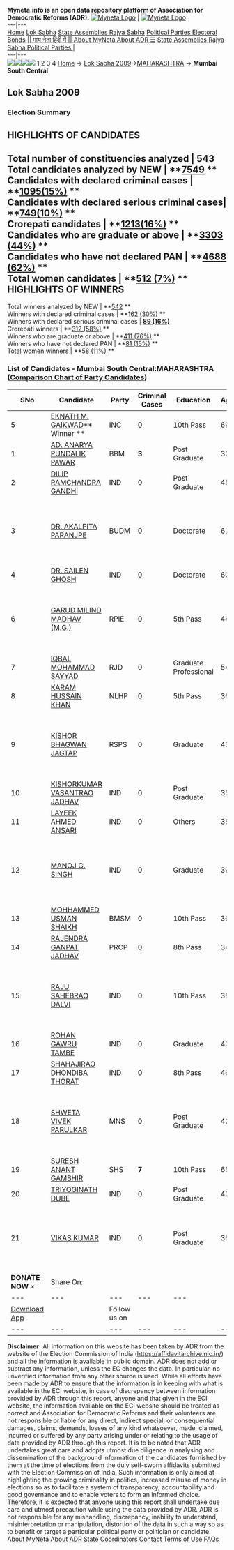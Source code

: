 **Myneta.info is an open data repository platform of Association for Democratic Reforms (ADR).**
[![Myneta Logo](https://www.myneta.info/lib/img/myneta-logo.png)](https://www.myneta.info/) | [![Myneta Logo](https://www.myneta.info/lib/img/adr-logo.png)](https://adrindia.org)  
---|---  
[Home](https://www.myneta.info/) [Lok Sabha](https://www.myneta.info/#ls "Lok Sabha") [ State Assemblies ](https://www.myneta.info/#sa "State Assemblies") [Rajya Sabha](https://www.myneta.info/#rs "Rajya Sabha") [Political Parties ](https://www.myneta.info/party "Political Parties") [ Electoral Bonds ](https://www.myneta.info/electoral_bonds "Electoral Bonds") [ || माय नेता हिंदी में || ](https://translate.google.co.in/translate?prev=hp&hl=en&js=y&u=www.myneta.info&sl=en&tl=hi&history_state0=) [ About MyNeta ](https://adrindia.org/content/about-myneta) [ About ADR ](https://adrindia.org/about-adr/who-we-are) [☰](javascript:void\(0\))
[ State Assemblies ](https://www.myneta.info/#sa "State Assemblies") [ Rajya Sabha ](https://www.myneta.info/#rs "Rajya Sabha") [ Political Parties ](https://www.myneta.info/party "Political Parties")
|   
---|---  
![](https://www.myneta.info/lib/img/banner/banner-1.png)![](https://www.myneta.info/lib/img/banner/banner-2.png)![](https://www.myneta.info/lib/img/banner/banner-3.png)![](https://www.myneta.info/lib/img/banner/banner-4.png)
1  2  3  4 
[Home](https://www.myneta.info/) → [Lok Sabha 2009](https://www.myneta.info/ls2009/)→[MAHARASHTRA](https://www.myneta.info/ls2009/index.php?action=show_constituencies&state_id=13) → **Mumbai South Central**
### 
## Lok Sabha 2009
###  Election Summary 
HIGHLIGHTS OF CANDIDATES  
---  
Total number of constituencies analyzed |  543   
Total candidates analyzed by NEW | **[7549](https://www.myneta.info/ls2009/index.php?action=summary&subAction=candidates_analyzed&sort=candidate#summary) **  
Candidates with declared criminal cases | **[1095(15%)](https://www.myneta.info/ls2009/index.php?action=summary&subAction=crime&sort=candidate#summary) **  
Candidates with declared serious criminal cases| **[749(10%)](https://www.myneta.info/ls2009/index.php?action=summary&subAction=serious_crime&sort=candidate#summary) **  
Crorepati candidates | **[1213(16%)](https://www.myneta.info/ls2009/index.php?action=summary&subAction=crorepati&sort=candidate#summary) **  
Candidates who are graduate or above | **[3303 (44%)](https://www.myneta.info/ls2009/index.php?action=summary&subAction=education&sort=candidate#summary) **  
Candidates who have not declared PAN | **[4688 (62%)](https://www.myneta.info/ls2009/index.php?action=summary&subAction=without_pan&sort=candidate#summary) **  
Total women candidates | **[512 (7%)](https://www.myneta.info/ls2009/index.php?action=summary&subAction=women_candidate&sort=candidate#summary) **  
HIGHLIGHTS OF WINNERS  
---  
Total winners analyzed by NEW | **[542](https://www.myneta.info/ls2009/index.php?action=summary&subAction=winner_analyzed&sort=candidate#summary) **  
Winners with declared criminal cases | **[162 (30%)](https://www.myneta.info/ls2009/index.php?action=summary&subAction=winner_crime&sort=candidate#summary) **  
Winners with declared serious criminal cases | **[89 (16%)](https://www.myneta.info/ls2009/index.php?action=summary&subAction=winner_serious_crime&sort=candidate#summary)**  
Crorepati winners | **[312 (58%)](https://www.myneta.info/ls2009/index.php?action=summary&subAction=winner_crorepati&sort=candidate#summary) **  
Winners who are graduate or above | **[411 (76%)](https://www.myneta.info/ls2009/index.php?action=summary&subAction=winner_education&sort=candidate#summary) **  
Winners who have not declared PAN | **[81 (15%)](https://www.myneta.info/ls2009/index.php?action=summary&subAction=winner_without_pan&sort=candidate#summary) **  
Total women winners | **[58 (11%)](https://www.myneta.info/ls2009/index.php?action=summary&subAction=winner_women&sort=candidate#summary) **  
### List of Candidates - Mumbai South Central:MAHARASHTRA ([Comparison Chart of Party Candidates](https://www.myneta.info/ls2009/comparisonchart.php?constituency_id=339))
SNo | Candidate| Party| Criminal Cases| Education| Age| Total Assets| Liabilities  
---|---|---|---|---|---|---|---  
5  | [EKNATH M. GAIKWAD](https://www.myneta.info/ls2009/candidate.php?candidate_id=5453)** Winner ** | INC | 0 | 10th Pass| 69 | Rs 21,95,416 ~ 21 Lacs+ | Rs 0 ~   
1  | [AD. ANARYA PUNDALIK PAWAR](https://www.myneta.info/ls2009/candidate.php?candidate_id=5457) | BBM | **3** | Post Graduate| 32 | Rs 3,88,858 ~ 3 Lacs+ | Rs 0 ~   
2  | [DILIP RAMCHANDRA GANDHI](https://www.myneta.info/ls2009/candidate.php?candidate_id=5467) | IND | 0 | Post Graduate| 45 | Rs 12,60,000 ~ 12 Lacs+ | Rs 0 ~   
3  | [DR. AKALPITA PARANJPE](https://www.myneta.info/ls2009/candidate.php?candidate_id=5456) | BUDM | 0 | Doctorate| 61 | ![](https://myneta.info/image_v2.php?myneta_folder=ls2009&candidate_id=5456&col=ta) | ![](https://myneta.info/image_v2.php?myneta_folder=ls2009&candidate_id=5456&col=lia)  
4  | [DR. SAILEN GHOSH](https://www.myneta.info/ls2009/candidate.php?candidate_id=5474) | IND | 0 | Doctorate| 60 | Rs 41,15,500 ~ 41 Lacs+ | Rs 0 ~   
6  | [GARUD MILIND MADHAV (M.G.)](https://www.myneta.info/ls2009/candidate.php?candidate_id=5461) | RPIE | 0 | 5th Pass| 44 | ![](https://myneta.info/image_v2.php?myneta_folder=ls2009&candidate_id=5461&col=ta) | ![](https://myneta.info/image_v2.php?myneta_folder=ls2009&candidate_id=5461&col=lia)  
7  | [IQBAL MOHAMMAD SAYYAD](https://www.myneta.info/ls2009/candidate.php?candidate_id=5452) | RJD | 0 | Graduate Professional| 54 | Rs 1,26,17,000 ~ 1 Crore+ | Rs 0 ~   
8  | [KARAM HUSSAIN KHAN](https://www.myneta.info/ls2009/candidate.php?candidate_id=5459) | NLHP | 0 | 5th Pass| 36 | Rs 8,76,000 ~ 8 Lacs+ | Rs 0 ~   
9  | [KISHOR BHAGWAN JAGTAP](https://www.myneta.info/ls2009/candidate.php?candidate_id=5460) | RSPS | 0 | Graduate| 41 | ![](https://myneta.info/image_v2.php?myneta_folder=ls2009&candidate_id=5460&col=ta) | ![](https://myneta.info/image_v2.php?myneta_folder=ls2009&candidate_id=5460&col=lia)  
10  | [KISHORKUMAR VASANTRAO JADHAV](https://www.myneta.info/ls2009/candidate.php?candidate_id=5465) | IND | 0 | Post Graduate| 35 | Rs 41,25,000 ~ 41 Lacs+ | Rs 0 ~   
11  | [LAYEEK AHMED ANSARI](https://www.myneta.info/ls2009/candidate.php?candidate_id=5471) | IND | 0 | Others| 38 | Rs 2,40,000 ~ 2 Lacs+ | Rs 0 ~   
12  | [MANOJ G. SINGH](https://www.myneta.info/ls2009/candidate.php?candidate_id=5468) | IND | 0 | Graduate| 39 | ![](https://myneta.info/image_v2.php?myneta_folder=ls2009&candidate_id=5468&col=ta) | ![](https://myneta.info/image_v2.php?myneta_folder=ls2009&candidate_id=5468&col=lia)  
13  | [MOHHAMMED USMAN SHAIKH](https://www.myneta.info/ls2009/candidate.php?candidate_id=5462) | BMSM | 0 | 10th Pass| 36 | Rs 2,50,000 ~ 2 Lacs+ | Rs 0 ~   
14  | [RAJENDRA GANPAT JADHAV](https://www.myneta.info/ls2009/candidate.php?candidate_id=5463) | PRCP | 0 | 8th Pass| 34 | Nil | Rs 0 ~   
15  | [RAJU SAHEBRAO DALVI](https://www.myneta.info/ls2009/candidate.php?candidate_id=5469) | IND | 0 | 10th Pass| 38 | ![](https://myneta.info/image_v2.php?myneta_folder=ls2009&candidate_id=5469&col=ta) | ![](https://myneta.info/image_v2.php?myneta_folder=ls2009&candidate_id=5469&col=lia)  
16  | [ROHAN GAWRU TAMBE](https://www.myneta.info/ls2009/candidate.php?candidate_id=5470) | IND | 0 | Graduate| 42 | Rs 3,00,000 ~ 3 Lacs+ | Rs 0 ~   
17  | [SHAHAJIRAO DHONDIBA THORAT](https://www.myneta.info/ls2009/candidate.php?candidate_id=5473) | IND | 0 | 8th Pass| 46 | Rs 85,000 ~ 85 Thou+ | Rs 0 ~   
18  | [SHWETA VIVEK PARULKAR](https://www.myneta.info/ls2009/candidate.php?candidate_id=5464) | MNS | 0 | Post Graduate| 42 | ![](https://myneta.info/image_v2.php?myneta_folder=ls2009&candidate_id=5464&col=ta) | ![](https://myneta.info/image_v2.php?myneta_folder=ls2009&candidate_id=5464&col=lia)  
19  | [SURESH ANANT GAMBHIR](https://www.myneta.info/ls2009/candidate.php?candidate_id=5455) | SHS | **7** | 10th Pass| 65 | Rs 2,35,13,921 ~ 2 Crore+ | Rs 0 ~   
20  | [TRIYOGINATH DUBE](https://www.myneta.info/ls2009/candidate.php?candidate_id=5466) | IND | 0 | Post Graduate| 42 | Rs 8,36,500 ~ 8 Lacs+ | Rs 0 ~   
21  | [VIKAS KUMAR](https://www.myneta.info/ls2009/candidate.php?candidate_id=5472) | IND | 0 | Post Graduate| 36 | ![](https://myneta.info/image_v2.php?myneta_folder=ls2009&candidate_id=5472&col=ta) | ![](https://myneta.info/image_v2.php?myneta_folder=ls2009&candidate_id=5472&col=lia)  
|  **DONATE NOW** × |  Share On:  | [](https://api.whatsapp.com/send?text=https%3A%2F%2Fmyneta.info%2Fpunjab2022%2Findex.php%3Faction%3Dshow_constituencies%26state_id%3D19) | [](https://www.facebook.com/sharer/sharer.php?u=https%3A%2F%2Fmyneta.info%2Fpunjab2022%2Findex.php%3Faction%3Dshow_constituencies%26state_id%3D19) | [](https://twitter.com/share?url=https%3A%2F%2Fmyneta.info%2Fpunjab2022%2Findex.php%3Faction%3Dshow_constituencies%26state_id%3D19)  
---|---|---|---|---  
| [ Download App ](https://play.google.com/store/apps/details?id=com.webrosoft.myneta1&pcampaignid=pcampaignidMKT-Other-global-all-co-prtnr-py-PartBadge-Mar2515-1) | [](https://play.google.com/store/apps/details?id=com.webrosoft.myneta1&pcampaignid=pcampaignidMKT-Other-global-all-co-prtnr-py-PartBadge-Mar2515-1) |  Follow us on  | [](https://www.facebook.com/adrindia.org/) | [](https://twitter.com/adrspeaks) | [](https://groups.google.com/g/national-election-watch?hl=en&pli=1) | [](https://www.instagram.com/adrspeaks/) | [](https://www.youtube.com/user/adrspeaks) | [](https://sharechat.com/profile/adrspeaks)  
---|---|---|---|---|---|---|---|---  
**Disclaimer:** All information on this website has been taken by ADR from the website of the Election Commission of India (https://affidavitarchive.nic.in/) and all the information is available in public domain. ADR does not add or subtract any information, unless the EC changes the data. In particular, no unverified information from any other source is used. While all efforts have been made by ADR to ensure that the information is in keeping with what is available in the ECI website, in case of discrepancy between information provided by ADR through this report, anyone and that given in the ECI website, the information available on the ECI website should be treated as correct and Association for Democratic Reforms and their volunteers are not responsible or liable for any direct, indirect special, or consequential damages, claims, demands, losses of any kind whatsoever, made, claimed, incurred or suffered by any party arising under or relating to the usage of data provided by ADR through this report. It is to be noted that ADR undertakes great care and adopts utmost due diligence in analysing and dissemination of the background information of the candidates furnished by them at the time of elections from the duly self-sworn affidavits submitted with the Election Commission of India. Such information is only aimed at highlighting the growing criminality in politics, increased misuse of money in elections so as to facilitate a system of transparency, accountability and good governance and to enable voters to form an informed choice. Therefore, it is expected that anyone using this report shall undertake due care and utmost precaution while using the data provided by ADR. ADR is not responsible for any mishandling, discrepancy, inability to understand, misinterpretation or manipulation, distortion of the data in such a way so as to benefit or target a particular political party or politician or candidate. 
[ About MyNeta ](https://adrindia.org/content/about-myneta) [ About ADR ](https://adrindia.org/about-adr/who-we-are) [ State Coordinators ](https://adrindia.org/about-adr/state-coordinators) [ Contact ](https://adrindia.org/contact-us) [ Terms of Use ](https://adrindia.org/content/adr-terms-use) [ FAQs ](https://adrindia.org/content/faqs)
